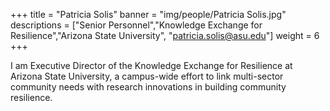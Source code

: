 +++
title = "Patricia Solis"
banner = "img/people/Patricia Solis.jpg"
descriptions = ["Senior Personnel","Knowledge Exchange for Resilience","Arizona State University", "patricia.solis@asu.edu"]
weight = 6
+++

I am Executive Director of the Knowledge Exchange for Resilience at Arizona State University, a campus-wide effort to link multi-sector community needs with research innovations in building community resilience.
